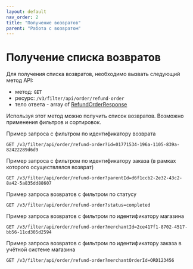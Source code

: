 ```yaml
---
layout: default
nav_order: 2
title: "Получение возвратов"
parent: "Работа с возвратом"
---
```


# Получение списка возвратов

Для получения списка возвратов, необходимо вызвать следующий метод API:

- метод: `GET`
- ресурс: `/v3/filter/api/order/refund-order`
- тело ответа - array of [RefundOrderResponse](/docs/refund/create/#refundorderresponse)

Используя этот метод можно получить список возвратов. Возможно применения фильтров и сортировок.

Пример запроса с фильтром по идентификатору возврата

```
GET /v3/filter/api/order/refund-order?id=01771534-196a-1105-839a-82422289d6d9
```

Пример запроса с фильтром по идентификатору заказа (в рамках которого осуществлялся возврат)

```
GET /v3/filter/api/order/refund-order?parentId=d6f1ccb2-2e32-43c2-8a42-5a835dd88607
```

Пример запроса возвратов с фильтром по статусу

```
GET /v3/filter/api/order/refund-order?status=completed
```

Пример запроса возвратов с фильтром по идентификатору магазина

```
GET /v3/filter/api/order/refund-order?merchantId=2ce417f1-8702-4517-bb56-11cd305d2594
```

Пример запроса возвратов с фильтром по идентификатору заказа в учётной системе магазина 

```
GET /v3/filter/api/order/refund-order?merchantOrderId=ORD123456
```


